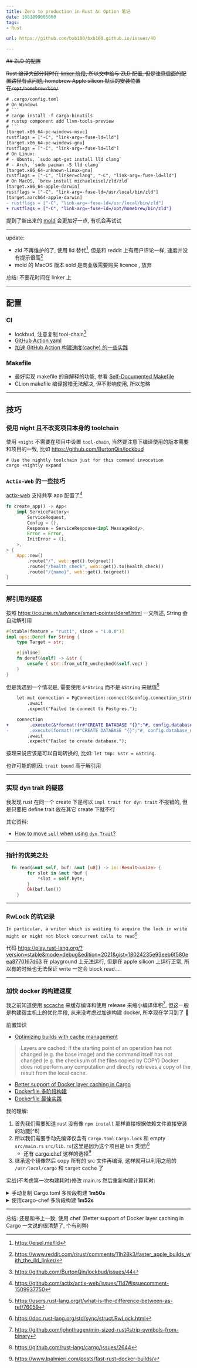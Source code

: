 ```yaml
---
title: Zero to production in Rust An Option 笔记
date: 1681899005000
tags:
- Rust

url: https://github.com/bxb100/bxb100.github.io/issues/40

---
```

~~## ZLD 的配置~~

~~Rust 编译大部分耗时在 [linker 阶段](https://en.wikipedia.org/wiki/Linker_(computing)), 所以文中给与 ZLD 配置, 但是注意后面的配置路径有点问题, homebrew Apple silicon 默认的安装位置在`/opt/homebrew/bin/`~~

```diff
# .cargo/config.toml
# On Windows
# ```
# cargo install -f cargo-binutils
# rustup component add llvm-tools-preview
# ```
[target.x86_64-pc-windows-msvc]
rustflags = ["-C", "link-arg=-fuse-ld=lld"]
[target.x86_64-pc-windows-gnu]
rustflags = ["-C", "link-arg=-fuse-ld=lld"]
# On Linux:
# - Ubuntu, `sudo apt-get install lld clang`
# - Arch, `sudo pacman -S lld clang`
[target.x86_64-unknown-linux-gnu]
rustflags = ["-C", "linker=clang", "-C", "link-arg=-fuse-ld=lld"]
# On MacOS, `brew install michaeleisel/zld/zld`
[target.x86_64-apple-darwin]
rustflags = ["-C", "link-arg=-fuse-ld=/usr/local/bin/zld"]
[target.aarch64-apple-darwin]
- rustflags = ["-C", "link-arg=-fuse-ld=/usr/local/bin/zld"]
+ rustflags = ["-C", "link-arg=-fuse-ld=/opt/homebrew/bin/zld"]
```
提到了新出来的 [mold](https://github.com/rui314/mold) 会更加好一点, 有机会再试试

---

update:
* zld 不再维护的了, 使用 lld 替代[^1], 但是和 reddit 上有用户评论一样, 速度并没有提示很高[^2]
* mold 的 MacOS 版本 sold 是商业版需要购买 licence , 放弃

总结: 不要花时间在 linker 上






---

<a id='issuecomment-1515125528'></a>
## 配置

### CI

* lockbud, 注意复制 tool-chain[^3]
* [GitHub Action yaml](https://gist.github.com/LukeMathWalker/5ae1107432ce283310c3e601fac915f3)
* [加速 GitHub Action 构建速度(cache) 的一些实践](https://github.com/bxb100/zero-to-production/issues/1#issue-1702972458)

### Makefile

* 最好实现 makefile 的自解释的功能, 参看 [Self-Documented Makefile](https://marmelab.com/blog/2016/02/29/auto-documented-makefile.html) 
* CLion makefile 编译报错无法解决, 但不影响使用, 所以忽略



---

<a id='issuecomment-1516102092'></a>
## 技巧

### 使用 night 且不改变项目本身的 toolchain

使用 `+night` 不需要在项目中设置 `tool-chain`, 当然要注意下编译使用的版本需要和项目的一致, 比如 https://github.com/BurtonQin/lockbud
```shell
# Use the nightly toolchain just for this command invocation
cargo +nightly expand
```

### `Actix-Web` 的一些技巧

[actix-web](https://github.com/actix/actix-web) 支持共享 app 配置了[^4]
```rust
fn create_app() -> App<
    impl ServiceFactory<
        ServiceRequest,
        Config = (),
        Response = ServiceResponse<impl MessageBody>,
        Error = Error,
        InitError = (),
    >,
> {
    App::new()
        .route("/", web::get().to(greet))
        .route("/health_check", web::get().to(health_check))
        .route("/{name}", web::get().to(greet))
}
```




---

<a id='issuecomment-1543455738'></a>
### 解引用的疑惑

按照 https://course.rs/advance/smart-pointer/deref.html 一文所述, String 会自动解引用

```rust
#[stable(feature = "rust1", since = "1.0.0")]
impl ops::Deref for String {
    type Target = str;

    #[inline]
    fn deref(&self) -> &str {
        unsafe { str::from_utf8_unchecked(&self.vec) }
    }
}
```

但是我遇到一个情况是, 需要使用 `&*String` 而不是 `&String` 来赋值[^5]

```diff
    let mut connection = PgConnection::connect(&config.connection_string_without_db())
        .await
        .expect("Failed to connect to Postgres.");

    connection
+        .execute(&*format!(r#"CREATE DATABASE "{}";"#, config.database_name))
-        .execute(format!(r#"CREATE DATABASE "{}";"#, config.database_name).as_str())
        .await
        .expect("Failed to create database.");
```

按理来说应该是可以自动转换的, 比如: `let tmp: &str = &String`.

也许可能的原因: `trait bound` 高于解引用





---

<a id='issuecomment-1552740148'></a>
### 实现 dyn trait 的疑惑

我发现 rust 在同一个 create 下是可以 `impl trait for dyn trait` 不报错的, 但是只要把 define trait 放在其它 create 下就不行

其它资料: 
- [How to move `self` when using `dyn Trait`?](https://users.rust-lang.org/t/how-to-move-self-when-using-dyn-trait/50123)

---

<a id='issuecomment-1553929923'></a>
### 指针的优美之处

```rust
  fn read(&mut self, buf: &mut [u8]) -> io::Result<usize> {
        for slot in &mut *buf {
            *slot = self.byte;
        }
        Ok(buf.len())
    }
```

---

<a id='issuecomment-1555903473'></a>
### RwLock 的坑记录

`In particular, a writer which is waiting to acquire the lock in write might or might not block concurrent calls to read`[^6]

代码 https://play.rust-lang.org/?version=stable&mode=debug&edition=2021&gist=18024235e93eeb6f580eea8770167d63 在 playground 上无法运行, 但是在 apple silicon 上运行正常, 所以有的时候也无法保证 write 一定会 block read....




---

<a id='issuecomment-1565892288'></a>
### 加快 docker 的构建速度

我之前知道使用 [sccache](https://github.com/mozilla/sccache/) 来缓存编译和使用 release 来缩小编译体积[^7], 但这一般是构建宿主机上的优化手段, 从来没考虑过加速构建 docker, 所幸现在学习到了 🥇  

前置知识
* [Optimizing builds with cache management](https://docs.docker.com/build/cache/)
> Layers are cached: if the starting point of an operation has not changed (e.g. the base image) and the command itself has not changed (e.g. the checksum of the files copied by COPY) Docker does not perform any computation and directly retrieves a copy of the result from the local cache.
* [Better support of Docker layer caching in Cargo](https://hackmd.io/@kobzol/S17NS71bh#Using-Docker-cache-mounts)
* [Dockerfile 多阶段构建](https://yeasy.gitbook.io/docker_practice/image/multistage-builds)
* [Dockerfile 最佳实践](https://yeasy.gitbook.io/docker_practice/appendix/best_practices)

我的理解:

1. 首先我们需要知道 rust 没有像 `npm install` 那样直接根据依赖文件直接安装的功能[^8]
2. 所以我们需要手动先编译仅含有 `Cargo.toml` `Cargo.lock` 和 empty `src/main.rs` `src/lib.rs`(这里是因为这个项目是 bin 类型)[^9]
   * 还有 [cargo chef](https://github.com/LukeMathWalker/cargo-chef) 这样的选择[^10]
3. 继承这个镜像然后 copy 所有的 src 文件再编译, 这样就可以利用之前的 `/usr/local/cargo` 和 `target` cache 了

实战(不考虑第一次构建耗时)修改 main.rs 然后重新构建计算耗时: 

<details>
<summary>手动复制 Cargo.toml 多阶段构建 <strong>1m50s</strong> </summary>

```dockerfile
# Set the base image
FROM rust:1.69 AS toolchain
WORKDIR /app
RUN apt update && apt install lld clang -y

# Fetch all the carte source file
FROM toolchain AS bare-source
COPY Cargo.toml Cargo.lock /app/
RUN \
    mkdir /app/src && \
    echo 'fn main() {}' > /app/src/main.rs && \
    touch /app/src/lib.rs && \
    cargo build --release && \
    rm -Rvf /app/src

FROM bare-source AS builder
COPY . .
ENV SQLX_OFFLINE true
# Build the project
RUN cargo clean && cargo build --release --bin zero2prod

# Runtime stage
FROM debian:bullseye-slim AS runtime
WORKDIR /app
# Install OpenSSL - it is dynamically linked by some of our dependencies
# Install ca-certificates - it is needed to verify TLS certificates
# when establishing HTTPS connections
RUN apt-get update -y \
    && apt-get install -y --no-install-recommends openssl ca-certificates \
    # Clean up
    && apt-get autoremove -y \
    && apt-get clean -y \
    && rm -rf /var/lib/apt/lists/*
COPY --from=builder /app/target/release/zero2prod zero2prod
COPY configuration configuration
ENV APP_ENVIRONMENT production
ENTRYPOINT ["./zero2prod"]

```
</details>


<details>
<summary>使用cargo-chef 多阶段构建 <strong>1m52s</strong> </summary>

```dockerfile
FROM rust:1.69 AS chef
WORKDIR /app
RUN cargo install cargo-chef

FROM chef AS planner
# Copy the whole project
COPY . .
# Prepare a build plan ("recipe")
RUN cargo chef prepare --recipe-path recipe.json

FROM chef AS builder
# Copy the build plan from the previous Docker stage
COPY --from=planner /app/recipe.json recipe.json
# Build dependencies - this layer is cached as long as `recipe.json`
# doesn't change.
RUN cargo chef cook --recipe-path recipe.json
COPY . .
ENV SQLX_OFFLINE true
# Build the project
RUN cargo build --release --bin zero2prod

# Runtime stage
FROM debian:bullseye-slim AS runtime
WORKDIR /app
# Install OpenSSL - it is dynamically linked by some of our dependencies
# Install ca-certificates - it is needed to verify TLS certificates
# when establishing HTTPS connections
RUN apt-get update -y \
    && apt-get install -y --no-install-recommends openssl ca-certificates \
    # Clean up
    && apt-get autoremove -y \
    && apt-get clean -y \
    && rm -rf /var/lib/apt/lists/*
COPY --from=builder /app/target/release/zero2prod zero2prod
COPY configuration configuration
ENV APP_ENVIRONMENT production
ENTRYPOINT ["./zero2prod"]

```
</details>

---

总结: 还是和书上一致, 使用 chef (Better support of Docker layer caching in Cargo 一文说的很清楚了, 个有利弊)






[^1]: https://eisel.me/lld
[^2]: https://www.reddit.com/r/rust/comments/11h28k3/faster_apple_builds_with_the_lld_linker/
[^3]: https://github.com/BurtonQin/lockbud/issues/44
[^4]: https://github.com/actix/actix-web/issues/1147#issuecomment-1509937750
[^5]: https://users.rust-lang.org/t/what-is-the-difference-between-as-ref/76059
[^6]: https://doc.rust-lang.org/std/sync/struct.RwLock.html
[^7]: https://github.com/johnthagen/min-sized-rust#strip-symbols-from-binary
[^9]: https://github.com/rust-lang/cargo/issues/2644
[^10]: https://www.lpalmieri.com/posts/fast-rust-docker-builds/